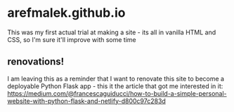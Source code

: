 # arefmalek.github.io

This was my first actual trial at making a site - its all in vanilla HTML and CSS, so I'm sure it'll improve with some time

## renovations!
I am leaving this as a reminder that I want to renovate this site to become
a deployable Python Flask app - this it the article that got me interested in
it: https://medium.com/@francescaguiducci/how-to-build-a-simple-personal-website-with-python-flask-and-netlify-d800c97c283d
